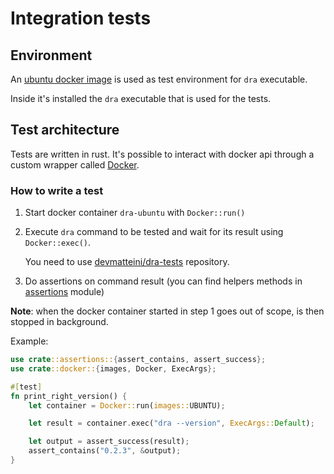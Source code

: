 # Integration tests

## Environment

An [ubuntu docker image](../devtools/Dockerfile.ubuntu) is used as test environment for `dra` executable.

Inside it's installed the `dra` executable that is used for the tests.

## Test architecture

Tests are written in rust. It's possible to interact with docker api through a custom wrapper called [Docker](docker/mod.rs).

### How to write a test

1. Start docker container `dra-ubuntu` with `Docker::run()`
2. Execute `dra` command to be tested and wait for its result using `Docker::exec()`.

   You need to use [devmatteini/dra-tests](https://github.com/devmatteini/dra-tests) repository.
4. Do assertions on command result (you can find helpers methods in [assertions](assertions/mod.rs) module)

**Note**: when the docker container started in step 1 goes out of scope, is then stopped in background.

Example:

```rust
use crate::assertions::{assert_contains, assert_success};
use crate::docker::{images, Docker, ExecArgs};

#[test]
fn print_right_version() {
    let container = Docker::run(images::UBUNTU);

    let result = container.exec("dra --version", ExecArgs::Default);

    let output = assert_success(result);
    assert_contains("0.2.3", &output);
}
```
